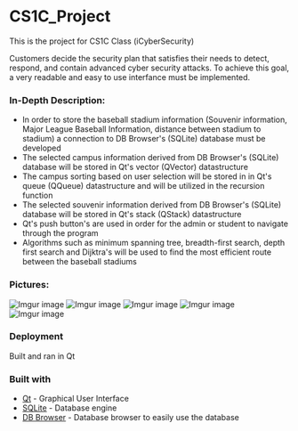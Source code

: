 # CS1C_Project
This is the project for CS1C Class (iCyberSecurity)

Customers decide the security plan that satisfies their needs to detect, respond, and contain advanced cyber security attacks. To achieve this goal, a very readable and easy to use interfance must be implemented. 

### In-Depth Description:
- In order to store the baseball stadium information (Souvenir information, Major League Baseball Information, distance between stadium to stadium) a connection to DB Browser's (SQLite) database must be developed
- The selected campus information derived from DB Browser's (SQLite) database will be stored in Qt's vector (QVector<QString>) datastructure
- The campus sorting based on user selection will be stored in in Qt's queue (QQueue<QString>) datastructure and will be utilized in the recursion function
- The selected souvenir information derived from DB Browser's (SQLite) database will be stored in Qt's stack (QStack<Souvenir>) datastructure
- Qt's push button's are used in order for the admin or student to navigate through the program
- Algorithms such as minimum spanning tree, breadth-first search, depth first search and Dijktra's will be used to find the most efficient route between the baseball stadiums


### Pictures: 
![Imgur image](https://imgur.com/I322WSZ.jpg)
![Imgur image](https://imgur.com/icoWcnQ)
![Imgur image](https://imgur.com/ylyYUR4.jpg)
![Imgur image](https://imgur.com/xWfkzIO.jpg)
![Imgur image](https://imgur.com/RQAe4DK.jpg)

### Deployment
Built and ran in Qt

### Built with

* [Qt](https://www.qt.io) - Graphical User Interface
* [SQLite](https://www.sqlite.org/index.html) - Database engine
* [DB Browser](http://sqlitebrowser.org) - Database browser to easily use the database

